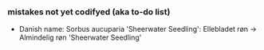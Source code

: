 ### mistakes not yet codifyed (aka to-do list)

- Danish name: Sorbus aucuparia 'Sheerwater Seedling': Ellebladet røn -> Almindelig røn 'Sheerwater Seedling'

